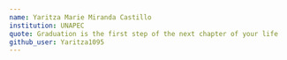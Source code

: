 ```yaml
---
name: Yaritza Marie Miranda Castillo
institution: UNAPEC
quote: Graduation is the first step of the next chapter of your life
github_user: Yaritza1095
---
```

